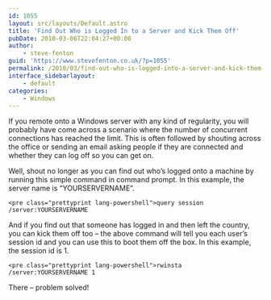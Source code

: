 ```yaml
---
id: 1055
layout: src/layouts/Default.astro
title: 'Find Out Who is Logged In to a Server and Kick Them Off'
pubDate: 2010-03-06T22:04:27+00:00
author:
    - steve-fenton
guid: 'https://www.stevefenton.co.uk/?p=1055'
permalink: /2010/03/find-out-who-is-logged-into-a-server-and-kick-them-off/
interface_sidebarlayout:
    - default
categories:
    - Windows
---
```


If you remote onto a Windows server with any kind of regularity, you will probably have come across a scenario where the number of concurrent connections has reached the limit. This is often followed by shouting across the office or sending an email asking people if they are connected and whether they can log off so you can get on.

Well, shout no longer as you can find out who’s logged onto a machine by running this simple command in command prompt. In this example, the server name is “YOURSERVERNAME”.

```
<pre class="prettyprint lang-powershell">query session /server:YOURSERVERNAME
```

And if you find out that someone has logged in and then left the country, you can kick them off too – the above command will tell you each user’s session id and you can use this to boot them off the box. In this example, the session id is 1.

```
<pre class="prettyprint lang-powershell">rwinsta /server:YOURSERVERNAME 1
```

There – problem solved!